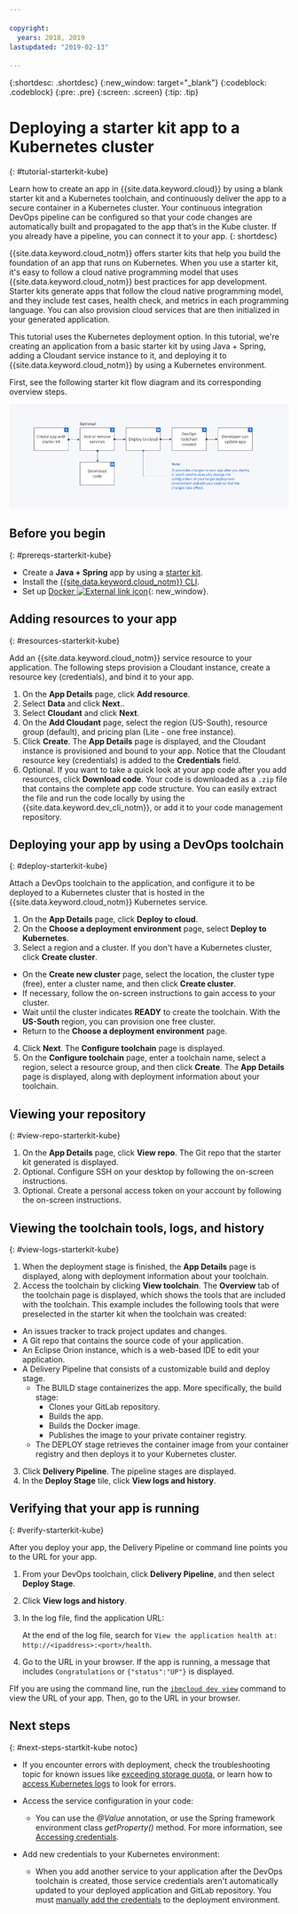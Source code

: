 ```yaml
---

copyright:
  years: 2018, 2019
lastupdated: "2019-02-13"

---
```


{:shortdesc: .shortdesc}
{:new_window: target="_blank"}
{:codeblock: .codeblock}
{:pre: .pre}
{:screen: .screen}
{:tip: .tip}

# Deploying a starter kit app to a Kubernetes cluster
{: #tutorial-starterkit-kube}

Learn how to create an app in {{site.data.keyword.cloud}} by using a blank starter kit and a Kubernetes toolchain, and continuously deliver the app to a secure container in a Kubernetes cluster. Your continuous integration DevOps pipeline can be configured so that your code changes are automatically built and propagated to the app that’s in the Kube cluster. If you already have a pipeline, you can connect it to your app.
{: shortdesc}

{{site.data.keyword.cloud_notm}} offers starter kits that help you build the foundation of an app that runs on Kubernetes. When you use a starter kit, it's easy to follow a cloud native programming model that uses {{site.data.keyword.cloud_notm}} best practices for app development. Starter kits generate apps that follow the cloud native programming model, and they include test cases, health check, and metrics in each programming language. You can also provision cloud services that are then initialized in your generated application.

This tutorial uses the Kubernetes deployment option. In this tutorial, we're creating an application from a basic starter kit by using Java + Spring, adding a Cloudant service instance to it, and deploying it to {{site.data.keyword.cloud_notm}} by using a Kubernetes environment.

First, see the following starter kit flow diagram and its corresponding overview steps.

![Starter kit flow diagram](../images/starterkit-flow.png) 

## Before you begin
{: #prereqs-starterkit-kube}

* Create a **Java + Spring** app by using a [starter kit](/docs/apps/tutorials/tutorial_starter-kit.html#tutorial-starterkit).
* Install the [{{site.data.keyword.cloud_notm}} CLI](/docs/cli/index.html).
* Set up [Docker ![External link icon](../../icons/launch-glyph.svg "External link icon")](https://www.docker.com/get-started){: new_window}.

## Adding resources to your app
{: #resources-starterkit-kube}

Add an {{site.data.keyword.cloud_notm}} service resource to your application. The following steps provision a Cloudant instance, create a resource key (credentials), and bind it to your app.

1. On the **App Details** page, click **Add resource**.
2. Select **Data** and click **Next**..
3. Select **Cloudant** and click **Next**.
4. On the **Add Cloudant** page, select the region (US-South), resource group (default), and pricing plan (Lite - one free instance).
5. Click **Create**. The **App Details** page is displayed, and the Cloudant instance is provisioned and bound to your app. Notice that the Cloudant resource key (credentials) is added to the **Credentials** field.
6. Optional. If you want to take a quick look at your app code after you add resources, click **Download code**. Your code is downloaded as a `.zip` file that contains the complete app code structure. You can easily extract the file and run the code locally by using the {{site.data.keyword.dev_cli_notm}}, or add it to your code management repository.

## Deploying your app by using a DevOps toolchain
{: #deploy-starterkit-kube}

Attach a DevOps toolchain to the application, and configure it to be deployed to a Kubernetes cluster that is hosted in the {{site.data.keyword.cloud_notm}} Kubernetes service.

1. On the **App Details** page, click **Deploy to cloud**.
2. On the **Choose a deployment environment** page, select **Deploy to Kubernetes**.
3. Select a region and a cluster. If you don't have a Kubernetes cluster, click **Create cluster**.
  * On the **Create new cluster** page, select the location, the cluster type (free), enter a cluster name, and then click **Create cluster**.
  * If necessary, follow the on-screen instructions to gain access to your cluster.
  * Wait until the cluster indicates **READY** to create the toolchain. With the **US-South** region, you can provision one free cluster.
  * Return to the **Choose a deployment environment** page.
4. Click **Next**. The **Configure toolchain** page is displayed.
5. On the **Configure toolchain** page, enter a toolchain name, select a region, select a resource group, and then click **Create**. The **App Details** page is displayed, along with deployment information about your toolchain.

## Viewing your repository
{: #view-repo-starterkit-kube}

1. On the **App Details** page, click **View repo**. The Git repo that the starter kit generated is displayed.
2. Optional. Configure SSH on your desktop by following the on-screen instructions.
3. Optional. Create a personal access token on your account by following the on-screen instructions.

## Viewing the toolchain tools, logs, and history
{: #view-logs-starterkit-kube}

1. When the deployment stage is finished, the **App Details** page is displayed, along with deployment information about your toolchain.
2. Access the toolchain by clicking **View toolchain**. The **Overview** tab of the toolchain page is displayed, which shows the tools that are included with the toolchain. This example includes the following tools that were preselected in the starter kit when the toolchain was created:
  * An issues tracker to track project updates and changes.
  * A Git repo that contains the source code of your application.
  * An Eclipse Orion instance, which is a web-based IDE to edit your application.
  * A Delivery Pipeline that consists of a customizable build and deploy stage.
	 * The BUILD stage containerizes the app. More specifically, the build stage:
	   * Clones your GitLab repository.
	   * Builds the app.
	   * Builds the Docker image.
	   * Publishes the image to your private container registry.
	 * The DEPLOY stage retrieves the container image from your container registry and then deploys it to your Kubernetes cluster.
3. Click **Delivery Pipeline**. The pipeline stages are displayed.
4. In the **Deploy Stage** tile, click **View logs and history**.

## Verifying that your app is running
{: #verify-starterkit-kube}

After you deploy your app, the Delivery Pipeline or command line points you to the URL for your app.

1. From your DevOps toolchain, click **Delivery Pipeline**, and then select **Deploy Stage**.
2. Click **View logs and history**.
3. In the log file, find the application URL:

    At the end of the log file, search for `View the application health at: http://<ipaddress>:<port>/health`.

4. Go to the URL in your browser. If the app is running, a message that includes `Congratulations` or `{"status":"UP"}` is displayed.

FIf you are using the command line, run the [`ibmcloud dev view`](/docs/cli/idt/commands.html#view) command to view the URL of your app. Then, go to the URL in your browser.

## Next steps
{: #next-steps-startkit-kube notoc}

* If you encounter errors with deployment, check the troubleshooting topic for known issues like [exceeding storage quota](/docs/apps/ts_apps.html#exceed_quota), or learn how to [access Kubernetes logs](/docs/apps/ts_apps.html#access_kube_logs) to look for errors.

* Access the service configuration in your code:
	- You can use the _@Value_ annotation, or use the Spring framework environment class _getProperty()_ method. For more information, see [Accessing credentials](/docs/java-spring?topic=java-spring-configuration#accessing-credentials).

* Add new credentials to your Kubernetes environment:
	- When you add another service to your application after the DevOps toolchain is created, those service credentials aren't automatically updated to your deployed application and GitLab repository. You must [manually add the credentials](/docs/apps?topic=creating-apps-add-credentials-kube#credentials-starterkit-kube) to the deployment environment.
